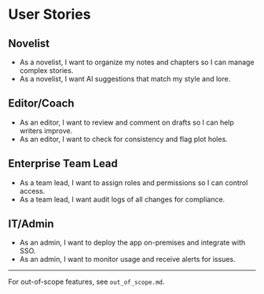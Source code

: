 # User Stories

## Novelist

- As a novelist, I want to organize my notes and chapters so I can manage complex stories.
- As a novelist, I want AI suggestions that match my style and lore.

## Editor/Coach

- As an editor, I want to review and comment on drafts so I can help writers improve.
- As an editor, I want to check for consistency and flag plot holes.

## Enterprise Team Lead

- As a team lead, I want to assign roles and permissions so I can control access.
- As a team lead, I want audit logs of all changes for compliance.

## IT/Admin

- As an admin, I want to deploy the app on-premises and integrate with SSO.
- As an admin, I want to monitor usage and receive alerts for issues.

---

For out-of-scope features, see `out_of_scope.md`.
